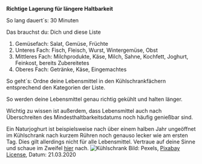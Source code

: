 **Richtige Lagerung für längere Haltbarkeit**

So lang dauert´s: 30 Minuten

Das brauchst du: Dich und diese Liste

1. Gemüsefach: Salat, Gemüse, Früchte
1. Unteres Fach: Fisch, Fleisch, Wurst, Wintergemüse, Obst
1. Mittleres Fach: Milchprodukte, Käse, Milch, Sahne, Kochfett, Joghurt, Feinkost, bereits Zubereitetes
1. Oberes Fach: Getränke, Käse, Eingemachtes

So geht´s: Ordne deine Lebensmittel in den Kühlschrankfächern entsprechend den Kategorien der Liste.

So werden deine Lebensmittel genau richtig gekühlt und halten länger.

Wichtig zu wissen ist außerdem, dass Lebensmittel auch nach Überschreiten des Mindesthaltbarkeitsdatums noch häufig genießbar sind.

Ein Naturjoghurt ist beispielsweise nach über einem halben Jahr ungeöffnet im Kühlschrank nach kurzem Rühren noch genauso lecker wie am ersten Tag. Dies gilt allerdings nicht für alle Lebensmittel. Vertraue auf deine Sinne und schaue im Zweifel [hier](https://www.verbraucherzentrale.de/wissen/lebensmittel/auswaehlen-zubereiten-aufbewahren/mindesthaltbarkeitsdatum-mhd-ist-nicht-gleich-verbrauchsdatum-13452) nach.
![Kühlschrank](https://cdn.pixabay.com/photo/2016/11/29/07/44/bottles-1868175_1280.jpg)
Bild: Pexels, [Pixabay License](https://pixabay.com/de/photos/flaschen-lebensmittel-gallone-1868175/), Datum: 21.03.2020
